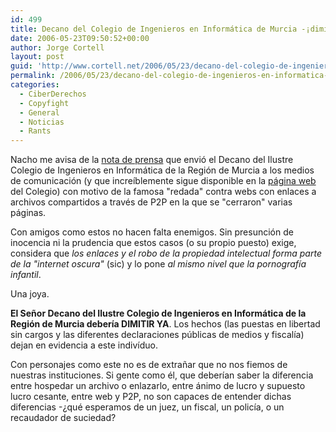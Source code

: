 ```yaml
---
id: 499
title: Decano del Colegio de Ingenieros en Informática de Murcia -¡dimisión!
date: 2006-05-23T09:50:52+00:00
author: Jorge Cortell
layout: post
guid: 'http://www.cortell.net/2006/05/23/decano-del-colegio-de-ingenieros-en-informatica-de-murcia-%c2%a1dimision/'
permalink: /2006/05/23/decano-del-colegio-de-ingenieros-en-informatica-de-murcia-dimision/
categories:
  - CiberDerechos
  - Copyfight
  - General
  - Noticias
  - Rants
---
```

Nacho me avisa de la <a target="_blank" title="nota prensa" href="http://www.cii-murcia.es/archivos/pirateria_internet.pdf">nota de prensa</a> que envió el Decano del Ilustre Colegio de Ingenieros en Informática de la Región de Murcia a los medios de comunicación (y que increí­blemente sigue disponible en la <a target="_blank" title="Colegio Murcia" href="http://www.cii-murcia.es/">página web</a> del Colegio) con motivo de la famosa "redada" contra webs con enlaces a archivos compartidos a través de P2P en la que se "cerraron" varias páginas.

Con amigos como estos no hacen falta enemigos. Sin presunción de inocencia ni la prudencia que estos casos (o su propio puesto) exige, considera que _los enlaces y el robo de la propiedad intelectual forma parte de la "internet oscura"_ (sic) y lo pone _al mismo nivel que la pornografí­a infantil_.

Una joya.

**El Señor Decano del Ilustre Colegio de Ingenieros en Informática de la Región de Murcia deberí­a DIMITIR YA**. Los hechos (las puestas en libertad sin cargos y las diferentes declaraciones públicas de medios y fiscalí­a) dejan en evidencia a este indiví­duo.

Con personajes como este no es de extrañar que no nos fiemos de nuestras instituciones. Si gente como él, que deberí­an saber la diferencia entre hospedar un archivo o enlazarlo, entre ánimo de lucro y supuesto lucro cesante, entre web y P2P, no son capaces de entender dichas diferencias -¿qué esperamos de un juez, un fiscal, un policí­a, o un recaudador de suciedad?